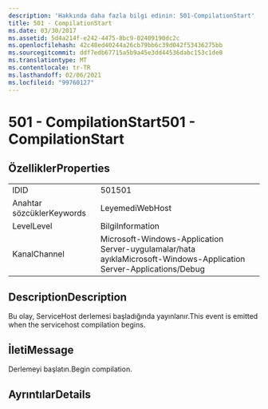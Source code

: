 ```yaml
---
description: 'Hakkında daha fazla bilgi edinin: 501-CompilationStart'
title: 501 - CompilationStart
ms.date: 03/30/2017
ms.assetid: 5d4a214f-e242-4475-8bc9-02409190dc2c
ms.openlocfilehash: 42c48ed40244a26cb79bb6c39d042f53436275bb
ms.sourcegitcommit: ddf7edb67715a5b9a45e3dd44536dabc153c1de0
ms.translationtype: MT
ms.contentlocale: tr-TR
ms.lasthandoff: 02/06/2021
ms.locfileid: "99760127"
---
```

# <a name="501---compilationstart"></a><span data-ttu-id="005ce-103">501 - CompilationStart</span><span class="sxs-lookup"><span data-stu-id="005ce-103">501 - CompilationStart</span></span>

## <a name="properties"></a><span data-ttu-id="005ce-104">Özellikler</span><span class="sxs-lookup"><span data-stu-id="005ce-104">Properties</span></span>  
  
|||  
|-|-|  
|<span data-ttu-id="005ce-105">ID</span><span class="sxs-lookup"><span data-stu-id="005ce-105">ID</span></span>|<span data-ttu-id="005ce-106">501</span><span class="sxs-lookup"><span data-stu-id="005ce-106">501</span></span>|  
|<span data-ttu-id="005ce-107">Anahtar sözcükler</span><span class="sxs-lookup"><span data-stu-id="005ce-107">Keywords</span></span>|<span data-ttu-id="005ce-108">Leyemedi</span><span class="sxs-lookup"><span data-stu-id="005ce-108">WebHost</span></span>|  
|<span data-ttu-id="005ce-109">Level</span><span class="sxs-lookup"><span data-stu-id="005ce-109">Level</span></span>|<span data-ttu-id="005ce-110">Bilgi</span><span class="sxs-lookup"><span data-stu-id="005ce-110">Information</span></span>|  
|<span data-ttu-id="005ce-111">Kanal</span><span class="sxs-lookup"><span data-stu-id="005ce-111">Channel</span></span>|<span data-ttu-id="005ce-112">Microsoft-Windows-Application Server-uygulamalar/hata ayıkla</span><span class="sxs-lookup"><span data-stu-id="005ce-112">Microsoft-Windows-Application Server-Applications/Debug</span></span>|  
  
## <a name="description"></a><span data-ttu-id="005ce-113">Description</span><span class="sxs-lookup"><span data-stu-id="005ce-113">Description</span></span>  

 <span data-ttu-id="005ce-114">Bu olay, ServiceHost derlemesi başladığında yayınlanır.</span><span class="sxs-lookup"><span data-stu-id="005ce-114">This event is emitted when the servicehost compilation begins.</span></span>  
  
## <a name="message"></a><span data-ttu-id="005ce-115">İleti</span><span class="sxs-lookup"><span data-stu-id="005ce-115">Message</span></span>  

 <span data-ttu-id="005ce-116">Derlemeyi başlatın.</span><span class="sxs-lookup"><span data-stu-id="005ce-116">Begin compilation.</span></span>  
  
## <a name="details"></a><span data-ttu-id="005ce-117">Ayrıntılar</span><span class="sxs-lookup"><span data-stu-id="005ce-117">Details</span></span>
